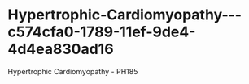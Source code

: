 # Hypertrophic-Cardiomyopathy---c574cfa0-1789-11ef-9de4-4d4ea830ad16
Hypertrophic Cardiomyopathy - PH185
